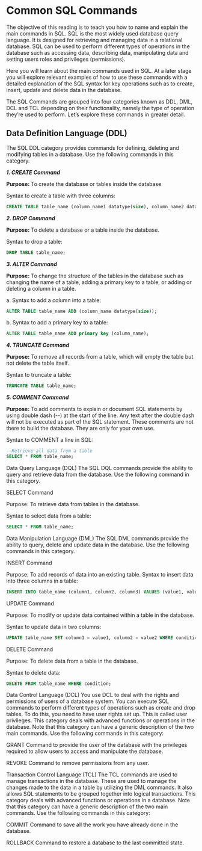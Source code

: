 # Common SQL Commands
The objective of this reading is to teach you how to name and explain the main commands in SQL. SQL is the most widely used database query language. It is designed for retrieving and managing data in a relational database. SQL can be used to perform different types of operations in the database such as accessing data, describing data, manipulating data and setting users roles and privileges (permissions). 

Here you will learn about the main commands used in SQL. At a later stage you will explore relevant examples of how to use these commands with a detailed explanation of the SQL syntax for key operations such as to create, insert, update and delete data in the database. 

The SQL Commands are grouped into four categories known as DDL, DML, DCL and TCL depending on their functionality, namely the type of operation they’re used to perform.  Let’s explore these commands in greater detail.  


## **Data Definition Language (DDL)**  
The SQL DDL category provides commands for defining, deleting and modifying tables in a database. Use the following commands in this category.

_**1. CREATE Command**_

**Purpose:** To create the database or tables inside the database

Syntax to create a table with three columns:

```sql
CREATE TABLE table_name (column_name1 datatype(size), column_name2 datatype(size), column_name3 datatype(size));
```

_**2. DROP Command**_

**Purpose:** To delete a database or a table inside the database. 

Syntax to drop a table:

```sql
DROP TABLE table_name;
```

_**3. ALTER Command**_

**Purpose:** To change the structure of the tables in the database such as changing the name of a table, adding a primary key to a table, or adding or deleting a column in a table.

  a. Syntax to add a column into a table:          

```sql
ALTER TABLE table_name ADD (column_name datatype(size));
```

  b. Syntax to add a primary key to a table:

```sql
ALTER TABLE table_name ADD primary key (column_name);
```

_**4. TRUNCATE Command**_

**Purpose:** To remove all records from a table, which will empty the table but not delete the table itself. 

Syntax to truncate a table:

```sql
TRUNCATE TABLE table_name;
```

_**5. COMMENT Command**_

**Purpose:** To add comments to explain or document SQL statements by using double dash (--) at the start of the line. Any text after the double dash will not be executed as part of the SQL statement. These comments are not there to build the database. They are only for your own use.   

Syntax to COMMENT a line in SQL: 

```sql
--Retrieve all data from a table
SELECT * FROM table_name;
```

Data Query Language (DQL)
The SQL DQL commands provide the ability to query and retrieve data from the database.  Use the following command in this category.

SELECT Command

Purpose: To retrieve data from tables in the database. 

Syntax to select data from a table:

```sql
SELECT * FROM table_name;
```

Data Manipulation Language (DML)
The SQL DML commands provide the ability to query, delete and update data in the database.  Use the following commands in this category.


INSERT Command

Purpose: To add records of data into an existing table. 
Syntax to insert data into three columns in a table:

```sql
INSERT INTO table_name (column1, column2, column3) VALUES (value1, value2, value3);
```

UPDATE Command 

Purpose: To modify or update data contained within a table in the database. 

Syntax to update data in two columns:

```sql
UPDATE table_name SET column1 = value1, column2 = value2 WHERE condition;
```

DELETE Command

Purpose: To delete data from a table in the database.

Syntax to delete data:

```sql
DELETE FROM table_name WHERE condition;
```

Data Control Language (DCL)
You use DCL to deal with the rights and permissions of users of a database system. You can execute SQL commands to perform different types of operations such as create and drop tables. To do this, you need to have user rights set up. This is called user privileges. This category deals with advanced functions or operations in the database. Note that this category can have a generic description of the two main commands. Use the following commands in this category:

GRANT Command to provide the user of the database with the privileges required to allow users to access and manipulate the database.

REVOKE Command to remove permissions from any user.

Transaction Control Language (TCL) 
The TCL commands are used to manage transactions in the database. These are used to manage the changes made to the data in a table by utilizing the DML commands. It also allows SQL statements to be grouped together into logical transactions. This category deals with advanced functions or operations in a database. Note that this category can have a generic description of the two main commands. Use the following commands in this category:

COMMIT Command to save all the work you have already done in the database. 

ROLLBACK Command to restore a database to the last committed state.
